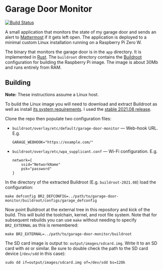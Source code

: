# Garage Door Monitor

[![Build Status](https://api.cirrus-ci.com/github/wezm/garage-door-monitor.svg)](https://cirrus-ci.com/github/wezm/garage-door-monitor)

<!-- TODO: Add photo here -->

A small application that monitors the state of my garage door and sends an
alert to [Mattermost] if it gets left open. The application is deployed to a
minimal custom Linux installation running on a Raspberry Pi Zero W.

The binary that monitors the garage door is in the `app` directory. It is
implemented in [Rust]. The `buildroot` directory contains the [Buildroot]
configuration for building the Raspberry Pi image. The image is about 30Mb
and runs entirely from RAM.

## Building

**Note:** These instructions assume a Linux host.

To build the Linux image you will need to download and extract Buildroot as
well as install [its system requirements][reqs]. I used the [stable 2021.08
release][buildroot-dl].

Clone the repo then populate two configuration files:

* `buildroot/overlay/etc/default/garage-door-monitor` — Web-hook URL. E.g.

      GARAGE_WEBHOOK="https://example.com/"

* `buildroot/overlay/etc/wpa_supplicant.conf` — Wi-Fi configuration. E.g.

      network={
          ssid="NetworkName"
          psk="password"
      }

In the directory of the extracted Buildroot (E.g. `buildroot-2021.08`) load the
configuration:

```
make defconfig BR2_DEFCONFIG=../path/to/garage-door-monitor/buildroot/configs/garage_defconfig
```

Now point Buildroot at the external tree in this repository and kick of the
build. This will build the toolchain, kernel, and root file system. Note that
for subsequent rebuilds you can use `make` without needing to specify
`BR2_EXTERNAL` as this is remembered:

```
make BR2_EXTERNAL=../path/to/garage-door-monitor/buildroot
```

The SD card image is output to: `output/images/sdcard.img`. Write it to an SD
card with `dd` or similar. Be sure to double check the path to the SD card
device (`/dev/sdd` in this case):

```
sudo dd if=output/images/sdcard.img of=/dev/sdd bs=128k
```

[Buildroot]: https://buildroot.org/
[buildroot-dl]: https://buildroot.org/downloads/buildroot-2021.08.tar.bz2
[Mattermost]: https://mattermost.com/
[Rust]: https://www.rust-lang.org/
[reqs]: https://buildroot.org/downloads/manual/manual.html#requirement
